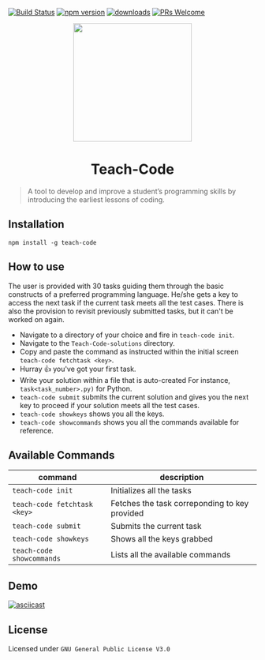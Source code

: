 [![Build Status](https://travis-ci.com/madlabsinc/teachcode.svg?branch=master)](https://travis-ci.com/madlabsinc/teachcode)
[![npm version](https://badgen.net/npm/v/teach-code)](https://www.npmjs.com/package/teach-code)
[![downloads](https://badgen.net/npm/dm/teach-code)](https://www.npmjs.com/package/teach-code)
[![PRs Welcome](https://img.shields.io/badge/PRs%20-welcome-brightgreen.svg)](https://github.com/madlabsinc/Teach-Code/pull/new)

<p align="center">
  <img src="https://i.imgur.com/BuMZB6C.png" width="240" height="240">
  <h1 align="center">Teach-Code</h1>
</p>

> A tool to develop and improve a student’s programming skills by introducing the earliest lessons of coding.

## Installation

`npm install -g teach-code`

## How to use

The user is provided with 30 tasks guiding them through the basic constructs of a preferred programming language. He/she gets a key to access the next task if the current task meets all the test cases. There is also the provision to revisit previously submitted tasks, but it can't be worked on again.

- Navigate to a directory of your choice and fire in `teach-code init`.
- Navigate to the `Teach-Code-solutions` directory.
- Copy and paste the command as instructed within the initial screen `teach-code fetchtask <key>`.
- Hurray :+1: you've got your first task.
- Write your solution within a file that is auto-created For instance, `task<task_number>.py)` for Python.
- `teach-code submit` submits the current solution and gives you the next key to proceed if your solution meets all the test cases.
- `teach-code showkeys` shows you all the keys. 
- `teach-code showcommands` shows you all the commands available for reference.

## Available Commands

| command | description |                                                                                                
| -------------- |  ---------------- |
| `teach-code init` | Initializes all the tasks |
| `teach-code fetchtask <key>` | Fetches the task correponding to key provided |
| `teach-code submit` | Submits the current task |
| `teach-code showkeys` | Shows all the keys grabbed |
| `teach-code showcommands` | Lists all the available commands |

## Demo

[![asciicast](https://asciinema.org/a/Dt6tL9vo6wAWqhh7nvwEFTMqA.svg)](https://asciinema.org/a/Dt6tL9vo6wAWqhh7nvwEFTMqA)

## License

Licensed under `GNU General Public License V3.0`
